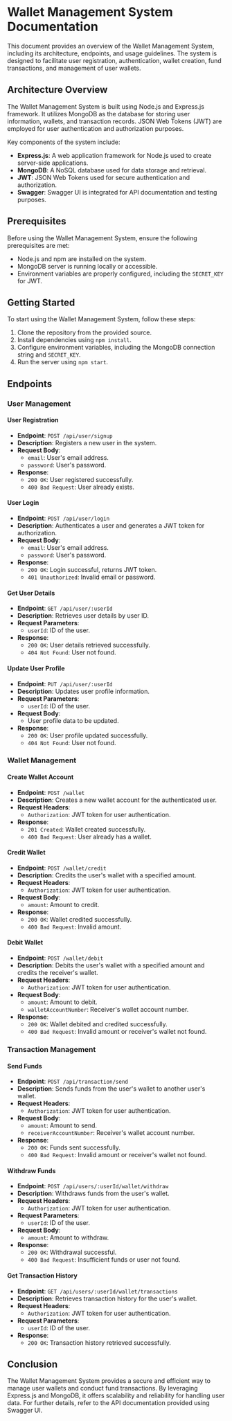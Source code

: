 # Wallet Management System Documentation

This document provides an overview of the Wallet Management System, including its architecture, endpoints, and usage guidelines. The system is designed to facilitate user registration, authentication, wallet creation, fund transactions, and management of user wallets.

## Architecture Overview

The Wallet Management System is built using Node.js and Express.js framework. It utilizes MongoDB as the database for storing user information, wallets, and transaction records. JSON Web Tokens (JWT) are employed for user authentication and authorization purposes.

Key components of the system include:

- **Express.js**: A web application framework for Node.js used to create server-side applications.
- **MongoDB**: A NoSQL database used for data storage and retrieval.
- **JWT**: JSON Web Tokens used for secure authentication and authorization.
- **Swagger**: Swagger UI is integrated for API documentation and testing purposes.

## Prerequisites

Before using the Wallet Management System, ensure the following prerequisites are met:

- Node.js and npm are installed on the system.
- MongoDB server is running locally or accessible.
- Environment variables are properly configured, including the `SECRET_KEY` for JWT.

## Getting Started

To start using the Wallet Management System, follow these steps:

1. Clone the repository from the provided source.
2. Install dependencies using `npm install`.
3. Configure environment variables, including the MongoDB connection string and `SECRET_KEY`.
4. Run the server using `npm start`.

## Endpoints

### User Management

#### User Registration

- **Endpoint**: `POST /api/user/signup`
- **Description**: Registers a new user in the system.
- **Request Body**:
  - `email`: User's email address.
  - `password`: User's password.
- **Response**:
  - `200 OK`: User registered successfully.
  - `400 Bad Request`: User already exists.

#### User Login

- **Endpoint**: `POST /api/user/login`
- **Description**: Authenticates a user and generates a JWT token for authorization.
- **Request Body**:
  - `email`: User's email address.
  - `password`: User's password.
- **Response**:
  - `200 OK`: Login successful, returns JWT token.
  - `401 Unauthorized`: Invalid email or password.

#### Get User Details

- **Endpoint**: `GET /api/user/:userId`
- **Description**: Retrieves user details by user ID.
- **Request Parameters**:
  - `userId`: ID of the user.
- **Response**:
  - `200 OK`: User details retrieved successfully.
  - `404 Not Found`: User not found.

#### Update User Profile

- **Endpoint**: `PUT /api/user/:userId`
- **Description**: Updates user profile information.
- **Request Parameters**:
  - `userId`: ID of the user.
- **Request Body**:
  - User profile data to be updated.
- **Response**:
  - `200 OK`: User profile updated successfully.
  - `404 Not Found`: User not found.

### Wallet Management

#### Create Wallet Account

- **Endpoint**: `POST /wallet`
- **Description**: Creates a new wallet account for the authenticated user.
- **Request Headers**:
  - `Authorization`: JWT token for user authentication.
- **Response**:
  - `201 Created`: Wallet created successfully.
  - `400 Bad Request`: User already has a wallet.

#### Credit Wallet

- **Endpoint**: `POST /wallet/credit`
- **Description**: Credits the user's wallet with a specified amount.
- **Request Headers**:
  - `Authorization`: JWT token for user authentication.
- **Request Body**:
  - `amount`: Amount to credit.
- **Response**:
  - `200 OK`: Wallet credited successfully.
  - `400 Bad Request`: Invalid amount.

#### Debit Wallet

- **Endpoint**: `POST /wallet/debit`
- **Description**: Debits the user's wallet with a specified amount and credits the receiver's wallet.
- **Request Headers**:
  - `Authorization`: JWT token for user authentication.
- **Request Body**:
  - `amount`: Amount to debit.
  - `walletAccountNumber`: Receiver's wallet account number.
- **Response**:
  - `200 OK`: Wallet debited and credited successfully.
  - `400 Bad Request`: Invalid amount or receiver's wallet not found.

### Transaction Management

#### Send Funds

- **Endpoint**: `POST /api/transaction/send`
- **Description**: Sends funds from the user's wallet to another user's wallet.
- **Request Headers**:
  - `Authorization`: JWT token for user authentication.
- **Request Body**:
  - `amount`: Amount to send.
  - `receiverAccountNumber`: Receiver's wallet account number.
- **Response**:
  - `200 OK`: Funds sent successfully.
  - `400 Bad Request`: Invalid amount or receiver's wallet not found.

#### Withdraw Funds

- **Endpoint**: `POST /api/users/:userId/wallet/withdraw`
- **Description**: Withdraws funds from the user's wallet.
- **Request Headers**:
  - `Authorization`: JWT token for user authentication.
- **Request Parameters**:
  - `userId`: ID of the user.
- **Request Body**:
  - `amount`: Amount to withdraw.
- **Response**:
  - `200 OK`: Withdrawal successful.
  - `400 Bad Request`: Insufficient funds or user not found.

#### Get Transaction History

- **Endpoint**: `GET /api/users/:userId/wallet/transactions`
- **Description**: Retrieves transaction history for the user's wallet.
- **Request Headers**:
  - `Authorization`: JWT token for user authentication.
- **Request Parameters**:
  - `userId`: ID of the user.
- **Response**:
  - `200 OK`: Transaction history retrieved successfully.

## Conclusion

The Wallet Management System provides a secure and efficient way to manage user wallets and conduct fund transactions. By leveraging Express.js and MongoDB, it offers scalability and reliability for handling user data. For further details, refer to the API documentation provided using Swagger UI.
